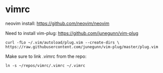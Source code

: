# vimrc

neovim install:
https://github.com/neovim/neovim

Need to install vim-plug:
https://github.com/junegunn/vim-plug

`curl -fLo ~/.vim/autoload/plug.vim --create-dirs \
    https://raw.githubusercontent.com/junegunn/vim-plug/master/plug.vim`

Make sure to link .vimrc from the repo:

`ln -s ~/repos/vimrc/.vimrc ~/.vimrc`
